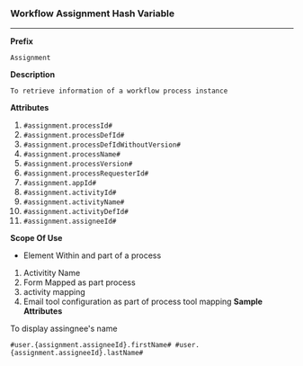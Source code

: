 ### Workflow Assignment Hash Variable


---
 **Prefix**  
 ```
 Assignment
 ```
 **Description**  
 ```
 To retrieve information of a workflow process instance 
 ```
 **Attributes** 

 1.   `#assignment.processId#`
 2.   `#assignment.processDefId#` 
 3.   `#assignment.processDefIdWithoutVersion#` 
 4.   `#assignment.processName#` 
 5.   `#assignment.processVersion#` 
 6.   `#assignment.processRequesterId#` 
 7.   `#assignment.appId#` 
 8.   `#assignment.activityId#` 
 9.   `#assignment.activityName#` 
 10.  `#assignment.activityDefId#` 
 11.  `#assignment.assigneeId#` 

 **Scope Of Use** 
 
 - Element Within and part of a process
 1. Activitity Name 
 2. Form Mapped as part process  
 3. activity mapping 
 4. Email tool configuration as part of process tool mapping 
 **Sample Attributes** 
 
To display assingnee's name 
```
#user.{assignment.assigneeId}.firstName# #user.{assignment.assigneeId}.lastName#
```
